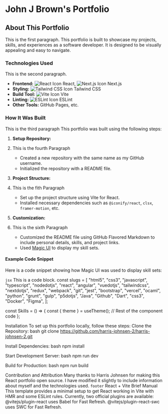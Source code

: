 
# John J Brown's Portfolio

## About This Portfolio
This is the first paragraph.
This portfolio is built to showcase my projects, skills, and experiences as a software developer. It is designed to be visually appealing and easy to navigate.

### Technologies Used
This is the second paragraph.
- **Frontend:** ![React Icon](https://cdn.jsdelivr.net/npm/simple-icons@v3/icons/react.svg) React, ![Next.js Icon](https://cdn.jsdelivr.net/npm/simple-icons@v3/icons/nextdotjs.svg) Next.js
- **Styling:** ![Tailwind CSS Icon](https://cdn.jsdelivr.net/npm/simple-icons@v3/icons/tailwindcss.svg) Tailwind CSS
- **Build Tool:** ![Vite Icon](https://cdn.jsdelivr.net/npm/simple-icons@v3/icons/vite.svg) Vite
- **Linting:** ![ESLint Icon](https://cdn.jsdelivr.net/npm/simple-icons@v3/icons/eslint.svg) ESLint
- **Other Tools:** GitHub Pages, etc.

### How It Was Built
This is the third paragraph
This portfolio was built using the following steps:

1. **Setup Repository:**
2. This is the fourth Paragraph
   - Created a new repository with the same name as my GitHub username.
   - Initialized the repository with a README file.

3. **Project Structure:**
4. This is the fith Paragraph
   - Set up the project structure using Vite for React.
   - Installed necessary dependencies such as `@iconify/react`, `clsx`, `framer-motion`, etc.

5. **Customization:**
6. This is the sixth Paragraph
   - Customized the README file using GitHub Flavored Markdown to include personal details, skills, and project links.
   - Used [Magic UI](https://magicui.design/docs/components/icon-cloud) to display my skill sets.

#### Example Code Snippet

Here is a code snippet showing how Magic UI was used to display skill sets:

```jsx```
This is a code block.
const slugs = [
  "html5",
  "css3",
  "javascript",
  "typescript",
  "nodedotjs",
  "react",
  "angular",
  "vuedotjs",
  "tailwindcss",
  "nextdotjs",
  "redux",
  "webpack",
  "git",
  "jest",
  "bootstrap",
  "vercel",
  "ocaml",
  "python",
  "grunt",
  "gulp",
  "p5dotjs",
  "Java",
  "Github",
  "Dart",
  "css3",
  "Docker",
  "Figma",
];

const Skills = () => {
  const { theme } = useTheme();
  // Rest of the component code
};

Installation
To set up this portfolio locally, follow these steps:
Clone the Repository:
bash
git clone https://github.com/harris-johnsen-2/harris-johnsen-2.git

Install Dependencies:
bash
npm install

Start Development Server:
bash
npm run dev

Build for Production:
bash
npm run build

Contribution and Attribution
Many thanks to Harris Johnsen for making this React portfolio open source. I have modified it slightly to include information about myself and the technologies used.
```footer```
React + Vite Brief Manual
This template provides a minimal setup to get React working in Vite with HMR and some ESLint rules. Currently, two official plugins are available:
@vitejs/plugin-react uses Babel for Fast Refresh.
@vitejs/plugin-react-swc uses SWC for Fast Refresh.
 
 
